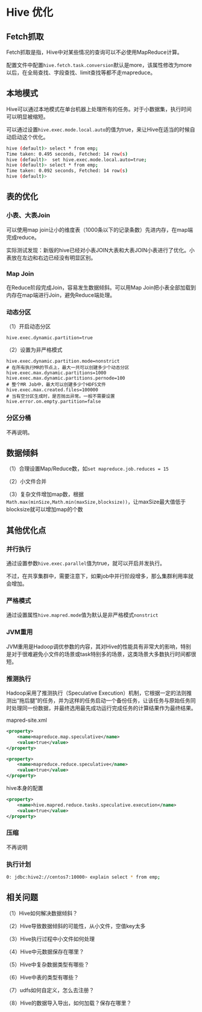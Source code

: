 # Hive 优化

## Fetch抓取

Fetch抓取是指，Hive中对某些情况的查询可以不必使用MapReduce计算。

配置文件中配置`hive.fetch.task.conversion`默认是more，该属性修改为more以后，在全局查找、字段查找、limit查找等都不走mapreduce。

## 本地模式

Hive可以通过本地模式在单台机器上处理所有的任务。对于小数据集，执行时间可以明显被缩短。

可以通过设置`hive.exec.mode.local.auto`的值为true，来让Hive在适当的时候自动启动这个优化。

```bash
hive (default)> select * from emp;
Time taken: 0.495 seconds, Fetched: 14 row(s)
hive (default)>  set hive.exec.mode.local.auto=true; 
hive (default)> select * from emp;
Time taken: 0.092 seconds, Fetched: 14 row(s)
hive (default)> 
```

## 表的优化

### 小表、大表Join

可以使用map join让小的维度表（1000条以下的记录条数）先进内存，在map端完成reduce。

实际测试发现：新版的hive已经对小表JOIN大表和大表JOIN小表进行了优化。小表放在左边和右边已经没有明显区别。

### Map Join

在Reduce阶段完成Join，容易发生数据倾斜。可以用Map Join把小表全部加载到内存在map端进行Join，避免Reduce端处理。

### 动态分区

（1）开启动态分区

```
hive.exec.dynamic.partition=true
```

（2）设置为非严格模式

```
hive.exec.dynamic.partition.mode=nonstrict
# 在所有执行MR的节点上，最大一共可以创建多少个动态分区
hive.exec.max.dynamic.partitions=1000
hive.exec.max.dynamic.partitions.pernode=100
# 整个MR Job中，最大可以创建多少个HDFS文件
hive.exec.max.created.files=100000
# 当有空分区生成时，是否抛出异常。一般不需要设置
hive.error.on.empty.partition=false
```

### 分区分桶

不再说明。

## 数据倾斜

（1）合理设置Map/Reduce数，如`set mapreduce.job.reduces = 15`

（2）小文件合并

（3）复杂文件增加map数，根据`Math.max(minSize,Math.min(maxSize,blocksize))`，让maxSize最大值低于blocksize就可以增加map的个数

## 其他优化点

### 并行执行

通过设置参数`hive.exec.parallel`值为true，就可以开启并发执行。

不过，在共享集群中，需要注意下，如果job中并行阶段增多，那么集群利用率就会增加。

### 严格模式

通过设置属性`hive.mapred.mode`值为默认是非严格模式`nonstrict`

### JVM重用

JVM重用是Hadoop调优参数的内容，其对Hive的性能具有非常大的影响，特别是对于很难避免小文件的场景或task特别多的场景，这类场景大多数执行时间都很短。

### 推测执行

Hadoop采用了推测执行（Speculative Execution）机制，它根据一定的法则推测出“拖后腿”的任务，并为这样的任务启动一个备份任务，让该任务与原始任务同时处理同一份数据，并最终选用最先成功运行完成任务的计算结果作为最终结果。

mapred-site.xml

```xml
<property>
	<name>mapreduce.map.speculative</name>
	<value>true</value>
</property>

<property>
	<name>mapreduce.reduce.speculative</name>
	<value>true</value>
</property>
```

hive本身的配置

```xml
<property>
	<name>hive.mapred.reduce.tasks.speculative.execution</name>
	<value>true</value>
</property>
```

### 压缩

不再说明

### 执行计划

```bash
0: jdbc:hive2://centos7:10000> explain select * from emp;
```

## 相关问题

（1）Hive如何解决数据倾斜？

（2）Hive导致数据倾斜的可能性，从小文件，空值key太多

（3）Hive执行过程中小文件如何处理

（4）Hive中元数据保存在哪里？

（5）Hive中复杂数据类型有哪些？

（6）Hive中表的类型有哪些？

（7）udfs如何自定义，怎么去注册？

（8）Hive的数据导入导出，如何加载？保存在哪里？